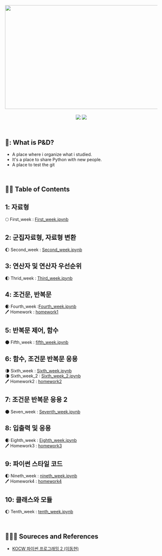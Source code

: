 <h1 align="center">
  <img src = "https://user-images.githubusercontent.com/81912557/132802825-16194438-acec-4a7f-9638-e13ac8e152f9.png" width="544" height="342"><br/>
</h1>
<p align="center">
  <img src = "https://img.shields.io/badge/Language-Python-blue">
  <img src = "https://img.shields.io/badge/Application-Jupyter Notebook-skyblue">
</p>
<br>

## 🐧: What is P&D?
- A place where i organize what i studied.
- It's a place to share Python with new people.
- A place to test the git
<br>

## 🐧🐧 Table of Contents
## 1: **자료형 <br>**
🌕 First_week : [First_week.ipynb](https://github.com/SEUNGYEOPOH/Programming_Data-analysis/blob/main/first_week.ipynb)<br>

## 2: **군집자료형, 자료형 변환 <br>**
🌔 Second_week : [Second_week.ipynb](https://github.com/SEUNGYEOPOH/Programming_Data-analysis/blob/main/second_week.ipynb)<br>
## 3: **연산자 및 연산자 우선순위<br>**
🌓 Thrid_week : [Third_week.ipynb](https://github.com/SEUNGYEOPOH/Programming_Data-analysis/blob/main/third_week.ipynb)<br>
## 4: **조건문, 반복문<br>**
🌒 Fourth_week :[Fourth_week.ipynb](https://github.com/SEUNGYEOPOH/Programming_Data-analysis/blob/main/fourth_week.ipynb)<br>
🖊️ Homework : [homework1](https://github.com/SEUNGYEOPOH/Programming_Data-analysis/blob/main/homework1.ipynb)<br>

## 5: **반복문 제어, 함수<br>**
:new_moon: Fifth_week : [fifth_week.ipynb](https://github.com/SEUNGYEOPOH/Programming_Data-analysis/blob/main/fifth_week.ipynb)
## 6: **함수, 조건문 반복문 응용<br>**
🌘 Sixth_week : [Sixth_week.ipynb](https://github.com/SEUNGYEOPOH/Programming_Data-analysis/blob/main/sixth_week.ipynb)<br>
🌘 Sixth_week_2 : [Sixth_week_2.ipynb](https://github.com/SEUNGYEOPOH/Programming_Data-analysis/blob/main/sixth_week_2.ipynb)<br>
🖊️ Homework2 : [homework2](https://github.com/SEUNGYEOPOH/Programming_Data-analysis/blob/main/homework2.ipynb)<br>

## 7: **조건문 반복문 응용 2<br>**
🌑 Seven_week : [Seventh_week.ipynb](https://github.com/SEUNGYEOPOH/Programming_Data-analysis/blob/main/seventh_week.ipynb)<br>

## 8: **입출력 및 응용<br>**
🌒 Eighth_week : [Eighth_week.ipynb](https://github.com/SEUNGYEOPOH/Programming_Data-analysis/blob/main/eighth_week.ipynb)<br>
🖊️ Homework3 : [homework3](https://github.com/SEUNGYEOPOH/Programming_Data-analysis/blob/main/homework3.ipynb)<br>

## 9: **파이썬 스타일 코드<br>**
🌓 Nineth_week : [nineth_week.ipynb](https://github.com/SEUNGYEOPOH/Programming_Data-analysis/blob/main/nine_week.ipynb)<br>
🖊️ Homework4 : [homework4](https://github.com/SEUNGYEOPOH/Programming_Data-analysis/blob/main/homework4.ipynb)<br>

## 10: **클래스와 모듈<br>**
🌔 Tenth_week : [tenth_week.ipynb](https://github.com/SEUNGYEOPOH/Programming_Data-analysis/blob/main/tenth_week.ipynb)<br>

<br>

## 🐧🐧🐧 Soureces and References
* [KOCW 파이썬 프로그래밍 2 (이동현)](http://www.kocw.net/home/cview.do?cid=34a2968dc3c32394/)
